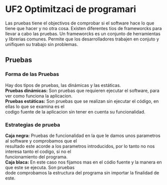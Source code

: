 # UF2 Optimitzaci de programari
Las pruebas tiene el objectivos de comprobar si el software hace lo que tiene que hacer y no otra cosa.
Existen diferentes tios de frameworcks para llevar a cabo las pruebas. Un frameworcks es un conjunto de
herramientas y librerias comunes. Permite que los desarrolladores trabajen en conjuto y unifiquen su trabajo
sin problemas.
## Pruebas
### Forma de las Pruebas 
Hay dos tipos de pruebas, las dinámicas y las estáticas.  
**Pruebas dinámicas:** Son pruebas que requieren ejecutar el software, para ver como funciona la aplicacion.  
**Pruebas estáticas:** Son pruebas que se realizan sin ejecutar el código, en ellas lo que se examina es el   
codigo fuente de la aplicacion sin tener en cuenta su funcionalidad.

### Estrategias de prueba
**Caja negra:** Pruebas de funcionalidad en la que le damos unos parametros al software y comprobamos que el  
resultado este acorde a los parametros introducidos, por lo tanto no nos interesa tanto el codigo, si no el   
funcionamiento del programa.  
**Caja blaca:** En este caso nos fijamos mas en el códio fuente y la manera en que este se ejecuta. Son pruebas  
dode comprobamos la estructura del programa sin importar la finalidad de este.





 
